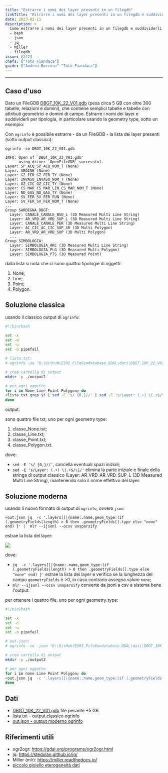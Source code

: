```yaml
---
title: "Estrarre i nomi dei layer presenti in un filegdb"
linkTitle: "Estrarre i nomi dei layer presenti in un filegdb e suddividerli per tipologia"
date: 2023-02-11
description: >
  Come estrarre i nomi dei layer presenti in un filegdb e suddividerli per geometry type.
  - bash
  - json
  - jq
  - Miller
  - filegdb
issue: [242]
chefs: ["Totò Fiandaca"]
guide: ["Andrea Borruso" "Totò Fiandaca"]
---
```


---

## Caso d'uso

Dato un FileGDB [DBGT_10K_22_V01.gdb](https://www.sardegnageoportale.it/index.php?xsl=2420&s=40&v=9&c=95645&es=6603&na=1&n=100&esp=1&tb=14401) (pesa circa 5 GB con oltre 300 tabelle, relazioni e domini), che contiene semplici tabelle e tabelle con attributi geometrici e domini di campo. Estrarre i nomi dei layer e suddividerli per tipologia, in particolare usando la geometry type, sotto un esempio:

Con `ogrinfo` è possibile estrarre - da un FileGDB - la lista dei layer presenti (sotto output classico):

```
ogrinfo -so DBGT_10K_22_V01.gdb
```

```
INFO: Open of `DBGT_10K_22_V01.gdb'
      using driver `OpenFileGDB' successful.
Layer: SP_ACQ_SP_ACQ_NOM_T (None)
Layer: ARGINE (None)
Layer: GZ_FER_GZ_FER_TY (None)
Layer: INVASO_INVASO_NOM_T (None)
Layer: GZ_CIC_GZ_CIC_TY (None)
Layer: CS_MAR_CS_MAR_LIN_CS_MAR_NOM_T (None)
Layer: ND_GAS_ND_GAS_TY (None)
Layer: SV_FER_SV_FER_FUN (None)
Layer: SV_FER_SV_FER_NOM_T (None)
...
Group SARDEGNA_DBGT:
  Layer: CANALE_CANALE_BSU_L (3D Measured Multi Line String)
  Layer: AR_VRD_AR_VRD_SUP_L (3D Measured Multi Line String)
  Layer: CANALE_CANALE_PER (3D Measured Multi Line String)
  Layer: AC_CIC_AC_CIC_SUP_SR (3D Multi Polygon)
  Layer: AR_VRD_AR_VRD_SUP (3D Multi Polygon)
  ...
Group SIMBOLOGIA:
  Layer: SIMBOLOGIA_ARC (3D Measured Multi Line String)
  Layer: SIMBOLOGIA_PLG (3D Measured Multi Polygon)
  Layer: SIMBOLOGIA_PTS (3D Measured Point)
```
dalla lista si nota che ci sono quattro tipologie di oggetti:

1. None;
2. Line;
3. Point;
4. Polygon.

## Soluzione classica

usando il classico output di `ogrinfo`:

```sh
#!/bin/bash

set -x
set -e
set -u
set -o pipefail

# lista.txt:
# ogrinfo -so "D:\GitHub\ESRI_FileGeodatabase_GDAL\dati\DBGT_10K_22_V01.gdb"

# crea cartella di output
mkdir -p ./output2

# per ogni oggetto
for i in None Line Point Polygon; do
<lista.txt grep $i | sed -E 's/ {0,}//' | sed -E 's/Layer: (.+) \(.+$/\1/'>output2/classe_$i.txt
done
```
output:

sono quattro file txt, uno per ogni geometry type:
1. classe_None.txt;
2. classe_Line.txt;
3. classe_Point.txt;
4. classe_Polygon.txt.

dove:
- `sed -E 's/ {0,}//'`, cancella eventuali spazi iniziali;
- `sed -E 's/Layer: (.+) \(.+$/\1/'` elimina la parte iniziale e finale della stringa di output classico (Layer: AR_VRD_AR_VRD_SUP_L (3D Measured Multi Line String), mantenendo solo il nome effettivo del layer.

## Soluzione moderna

usando il nuovo formato di output di `ogrinfo`, ovvero `json`:

```
<out.json jq  -c '.layers[]|{name:.name,geom_type:(if (.geometryFields|length) > 0 then .geometryFields[].type else "none" end) }' |  mlr --ijsonl --ocsv unsparsify
```
estrae la lista del layer:

![](https://user-images.githubusercontent.com/7631137/217541999-d5831906-7df9-46b8-aa75-d2ee2ede699f.png)

dove:
- `jq  -c '.layers[]|{name:.name,geom_type:(if (.geometryFields|length) > 0 then .geometryFields[].type else "none" end) }'` estrae la lista dei layer e verifica se la lunghezza del campo `geometryFields` è >0, in caso contrario assegna valore `none`;
- `mlr --ijsonl --ocsv unsparsify` converte da jsonl a csv e sistema bene l'output.

per ottenere i quattro file, uno per ogni geometry_type:

```sh
#!/bin/bash

set -x
set -e
set -u
set -o pipefail

# out.json:
# ogrinfo -so -json "D:\GitHub\ESRI_FileGeodatabase_GDAL\dati\DBGT_10K_22_V01.gdb"

# crea cartella di output
mkdir -p ./output2

# per ogni oggetto
for i in none Line Point Polygon; do
<out.json jq  -c '.layers[]|{name:.name,geom_type:(if (.geometryFields|length) > 0 then .geometryFields[].type else "none" end) }' |  mlr --ijsonl --ocsv unsparsify then filter '$geom_type=~"^.{0,}'"$i"'.{0,}$"'>output2/classe_$i.txt
done
```

## Dati

- [DBGT_10K_22_V01.gdb](https://www.sardegnageoportale.it/index.php?xsl=2420&s=40&v=9&c=95645&es=6603&na=1&n=100&esp=1&tb=14401) file pesante +5 GB
- [lista.txt - output classico ogrinfo](https://github.com/opendatasicilia/tansignari/files/10668761/lista.txt)
- [out.json - output moderno ogrinfo](https://github.com/opendatasicilia/tansignari/files/10679184/out.zip)

## Riferimenti utili

- ogr2ogr: <https://gdal.org/programs/ogr2ogr.html>
- jq: <https://stedolan.github.io/jq/>
- Miller (mlr): <https://miller.readthedocs.io/>
- [piccolo gioiello eterogeneità dati](https://arigadicomando.it/miller/eterogeneita_record/)

